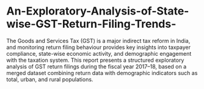 # An-Exploratory-Analysis-of-State-wise-GST-Return-Filing-Trends-
The Goods and Services Tax (GST) is a major indirect tax reform in India, and monitoring return filing behaviour provides key insights into taxpayer compliance, state-wise economic activity, and demographic engagement with the taxation system. This report presents a structured exploratory analysis of GST return filings during the fiscal year 2017–18, based on a merged dataset combining return data with demographic indicators such as total, urban, and rural populations.

